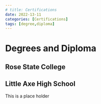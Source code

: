```yaml
---
# title: Certifications
date: 2022-13-11
categories: [Certifications]
tags: [degree,diploma]
---
```


# Degrees and Diploma

## Rose State College

## Little Axe High School

This is a place holder
